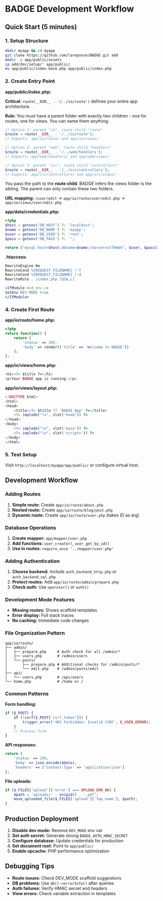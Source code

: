 # BADGE Development Workflow

## Quick Start (5 minutes)

### 1. Setup Structure
```bash
mkdir myapp && cd myapp
git clone https://github.com/lareponse/BADGE.git add
mkdir -p app/public/assets
cp add/doc/setup/* app/public/
mv app/public/index.base.php app/public/index.php
```

### 2. Create Entry Point
**app/public/index.php:**

**Critical:** `route(__DIR__ . '/../io/route')` defines your entire app architecture.

**Rule:** You must have a parent folder with exactly two children - one for routes, one for views. You can name them anything:

```php
// Option 1: parent "io", route child "route"
$route = route(__DIR__ . '/../io/route');
// Expects: app/io/route/ and app/io/views/

// Option 2: parent "web", route child "handlers"  
$route = route(__DIR__ . '/../web/handlers');
// Expects: app/web/handlers/ and app/web/views/

// Option 3: parent "src", route child "controllers"
$route = route(__DIR__ . '/../src/controllers');
// Expects: app/src/controllers/ and app/src/views/
```

You pass the path to the **route child**. BADGE infers the views folder is the sibling. The parent can only contain these two folders.

**URL mapping:** `/user/edit` → `app/io/route/user/edit.php` → `app/io/views/user/edit.php`

**app/data/credentials.php:**
```php
<?php
$host = getenv('DB_HOST') ?: 'localhost';
$name = getenv('DB_NAME') ?: 'myapp';
$user = getenv('DB_USER') ?: 'root';
$pass = getenv('DB_PASS') ?: '';

return ["mysql:host=$host;dbname=$name;charset=utf8mb4", $user, $pass];
```

**.htaccess:**
```apache
RewriteEngine On
RewriteCond %{REQUEST_FILENAME} !-f
RewriteCond %{REQUEST_FILENAME} !-d
RewriteRule . /index.php [QSA,L]

<IfModule mod_env.c>
SetEnv DEV_MODE true
</IfModule>
```

### 4. Create First Route
**app/io/route/home.php:**
```php
<?php
return function() {
    return [
        'status' => 200,
        'body' => render(['title' => 'Welcome to BADGE'])
    ];
};
```

**app/io/views/home.php:**
```php
<h1><?= $title ?></h1>
<p>Your BADGE app is running.</p>
```

**app/io/views/layout.php:**
```php
<!DOCTYPE html>
<html>
<head>
    <title><?= $title ?? 'BADGE App' ?></title>
    <?= implode("\n", slot('head')) ?>
</head>
<body>
    <?= implode("\n", slot('main')) ?>
    <?= implode("\n", slot('scripts')) ?>
</body>
</html>
```

### 5. Test Setup
Visit `http://localhost/myapp/app/public/` or configure virtual host.

## Development Workflow

### Adding Routes
1. **Simple route:** Create `app/io/route/about.php`
2. **Nested route:** Create `app/io/route/blog/post.php`
3. **Dynamic route:** Create `app/io/route/user.php` (takes ID as arg)

### Database Operations
1. **Create mapper:** `app/mapper/user.php`
2. **Add functions:** `user_create()`, `user_get_by_id()`
3. **Use in routes:** `require_once '../mapper/user.php'`

### Adding Authentication
1. **Choose backend:** Include `auth_backend_http.php` or `auth_backend_sql.php`
2. **Protect routes:** Add `app/io/route/admin/prepare.php`
3. **Check auth:** Use `operator()` or `auth()`

### Development Mode Features
- **Missing routes:** Shows scaffold templates
- **Error display:** Full stack traces
- **No caching:** Immediate code changes

### File Organization Pattern
```
app/io/route/
├── admin/
│   ├── prepare.php     # Auth check for all /admin/*
│   ├── users.php       # /admin/users
│   └── posts/
│       ├── prepare.php # Additional checks for /admin/posts/*
│       └── edit.php    # /admin/posts/edit
├── api/
│   └── users.php       # /api/users
└── home.php            # /home or /
```

### Common Patterns

**Form handling:**
```php
if ($_POST) {
    if (!csrf($_POST['csrf_token'])) {
        trigger_error('403 Forbidden: Invalid CSRF', E_USER_ERROR);
    }
    // Process form
}
```

**API responses:**
```php
return [
    'status' => 200,
    'body' => json_encode($data),
    'headers' => ['Content-Type' => 'application/json']
];
```

**File uploads:**
```php
if ($_FILES['upload']['error'] === UPLOAD_ERR_OK) {
    $path = 'uploads/' . uniqid() . '.pdf';
    move_uploaded_file($_FILES['upload']['tmp_name'], $path);
}
```

## Production Deployment

1. **Disable dev mode:** Remove `DEV_MODE` env var
2. **Set auth secret:** Generate strong `BADGE_AUTH_HMAC_SECRET`
3. **Configure database:** Update credentials for production
4. **Set document root:** Point to `app/public/`
5. **Enable opcache:** PHP performance optimization

## Debugging Tips

- **Route issues:** Check DEV_MODE scaffold suggestions
- **DB problems:** Use `db()->errorInfo()` after queries
- **Auth failures:** Verify HMAC secret and headers
- **View errors:** Check variable extraction in templates